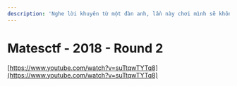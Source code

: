 ```yaml
---
description: 'Nghe lời khuyên từ một đàn anh, lần này chơi mình sẽ không đụng tới IDA...'
---
```


# Matesctf - 2018 - Round 2

[https://www.youtube.com/watch?v=suTtqwTYTq8](https://www.youtube.com/watch?v=suTtqwTYTq8)

